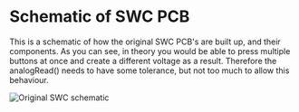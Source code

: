 # Schematic of SWC PCB
This is a schematic of how the original SWC PCB's are built up, and their components. As you can see, in theory you would be able to press multiple buttons at once and create a different voltage as a result. Therefore the analogRead() needs to have some tolerance, but not too much to allow this behaviour. 

![Original SWC schematic](https://github.com/user-attachments/assets/a388f798-b436-424e-946d-6df1638a35e8)
